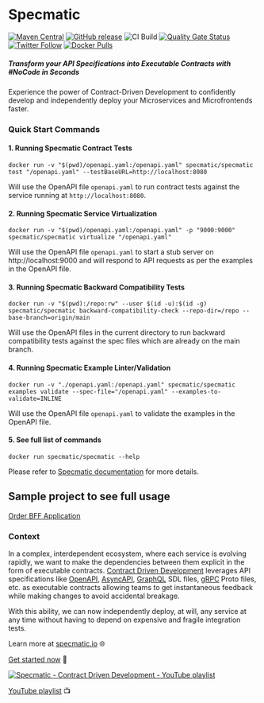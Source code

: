 Specmatic
=========
[![Maven Central](https://img.shields.io/maven-central/v/io.specmatic/specmatic-core.svg)](https://mvnrepository.com/artifact/io.specmatic/specmatic-core) [![GitHub release](https://img.shields.io/github/v/release/specmatic/specmatic.svg)](https://github.com/specmatic/specmatic/releases) ![CI Build](https://github.com/specmatic/specmatic/workflows/CI%20Build/badge.svg) [![Quality Gate Status](https://sonarcloud.io/api/project_badges/measure?project=specmatic_specmatic&branch=main&metric=alert_status)](https://sonarcloud.io/dashboard?id=specmatic_specmatic&branch=main) [![Twitter Follow](https://img.shields.io/twitter/follow/specmatic.svg?style=social&label=Follow)](https://twitter.com/specmatic) [![Docker Pulls](https://img.shields.io/docker/pulls/specmatic/specmatic.svg)](https://hub.docker.com/r/specmatic/specmatic)

##### Transform your API Specifications into Executable Contracts with #NoCode in Seconds
Experience the power of Contract-Driven Development to confidently develop and independently deploy your Microservices and Microfrontends faster.

### Quick Start Commands

#### 1. Running Specmatic Contract Tests
```shell
docker run -v "$(pwd)/openapi.yaml:/openapi.yaml" specmatic/specmatic test "/openapi.yaml" --testBaseURL=http://localhost:8080
```
Will use the OpenAPI file `openapi.yaml` to run contract tests against the service running at `http://localhost:8080`.

#### 2. Running Specmatic Service Virtualization
```shell
docker run -v "$(pwd)/openapi.yaml:/openapi.yaml" -p "9000:9000"  specmatic/specmatic virtualize "/openapi.yaml"
```
Will use the OpenAPI file `openapi.yaml` to start a stub server on http://localhost:9000 and will respond to API requests as per the examples in the OpenAPI file.

#### 3. Running Specmatic Backward Compatibility Tests
```shell
docker run -v "$(pwd):/repo:rw" --user $(id -u):$(id -g) specmatic/specmatic backward-compatibility-check --repo-dir=/repo --base-branch=origin/main
```
Will use the OpenAPI files in the current directory to run backward compatibility tests against the spec files which are already on the main branch.

#### 4. Running Specmatic Example Linter/Validation
```shell
docker run -v "./openapi.yaml:/openapi.yaml" specmatic/specmatic examples validate --spec-file="/openapi.yaml" --examples-to-validate=INLINE
```
Will use the OpenAPI file `openapi.yaml` to validate the examples in the OpenAPI file.

#### 5. See full list of commands
```shell
docker run specmatic/specmatic --help
```

Please refer to [Specmatic documentation](https://specmatic.in/documentation/) for more details.

## Sample project to see full usage

[Order BFF Application](https://github.com/specmatic/specmatic-order-bff-java?tab=readme-ov-file#break-down-each-component-to-understand-what-is-happening)

### Context

In a complex, interdependent ecosystem, where each service is evolving rapidly, we want to make the dependencies between them explicit in the form of executable contracts. [Contract Driven Development](https://specmatic.io/contract_driven_development.html) leverages API specifications like [OpenAPI](https://spec.openapis.org/#openapi-specification), [AsyncAPI](https://www.asyncapi.com/), [GraphQL](https://graphql.org/) SDL files, [gRPC](https://grpc.io/) Proto files, etc. as executable contracts allowing teams to get instantaneous feedback while making changes to avoid accidental breakage.

With this ability, we can now independently deploy, at will, any service at any time without having to depend on expensive and fragile integration tests.

Learn more at [specmatic.io](https://specmatic.io/#features) 🌐

[Get started now](https://specmatic.io/getting_started.html) 🚀

[![Specmatic - Contract Driven Development - YouTube playlist](https://img.youtube.com/vi/Bp0wEHffQmA/0.jpg)](https://www.youtube.com/watch?v=Bp0wEHffQmA&list=PL9Z-JgiTsOYRERcsy9o3y6nsi5yK3IB_w&index=1)

[YouTube playlist](https://www.youtube.com/watch?v=3HPgpvd8MGg&list=PL9Z-JgiTsOYRERcsy9o3y6nsi5yK3IB_w) 📺